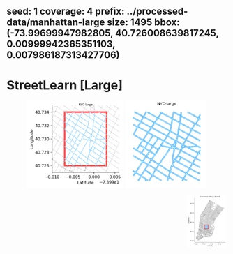 seed: 1
coverage: 4
prefix: ../processed-data/manhattan-large 
size: 1495
bbox: (-73.99699947982805, 40.726008639817245, 0.00999942365351103, 0.007986187313427706)
---

# StreetLearn [Large]

<p align="center">
<img height="200" float="left" src="figures/blow_out.png"/>
<img height="200" float="left" src="figures/trajectories.png"/>
</p>

<img height="120" align="right" src="figures/bounding_box.png"/>
